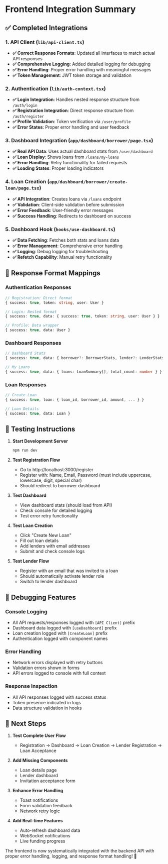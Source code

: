 # Frontend Integration Summary

## ✅ Completed Integrations

### 1. **API Client** (`lib/api-client.ts`)
- **✅ Correct Response Formats**: Updated all interfaces to match actual API responses
- **✅ Comprehensive Logging**: Added detailed logging for debugging
- **✅ Error Handling**: Proper error handling with meaningful messages
- **✅ Token Management**: JWT token storage and validation

### 2. **Authentication** (`lib/auth-context.tsx`)
- **✅ Login Integration**: Handles nested response structure from `/auth/login`
- **✅ Registration Integration**: Direct response structure from `/auth/register`
- **✅ Profile Validation**: Token verification via `/user/profile`
- **✅ Error States**: Proper error handling and user feedback

### 3. **Dashboard Integration** (`app/dashboard/borrower/page.tsx`)
- **✅ Real API Data**: Uses actual dashboard stats from `/user/dashboard`
- **✅ Loan Display**: Shows loans from `/loans/my-loans`
- **✅ Error Handling**: Retry functionality for failed requests
- **✅ Loading States**: Proper loading indicators

### 4. **Loan Creation** (`app/dashboard/borrower/create-loan/page.tsx`)
- **✅ API Integration**: Creates loans via `/loans` endpoint
- **✅ Validation**: Client-side validation before submission
- **✅ Error Feedback**: User-friendly error messages
- **✅ Success Handling**: Redirects to dashboard on success

### 5. **Dashboard Hook** (`hooks/use-dashboard.ts`)
- **✅ Data Fetching**: Fetches both stats and loans data
- **✅ Error Management**: Comprehensive error handling
- **✅ Logging**: Debug logging for troubleshooting
- **✅ Refetch Capability**: Manual retry functionality

## 🔧 Response Format Mappings

### Authentication Responses
```typescript
// Registration: Direct format
{ success: true, token: string, user: User }

// Login: Nested format  
{ success: true, data: { success: true, token: string, user: User } }

// Profile: Data wrapper
{ success: true, data: User }
```

### Dashboard Responses
```typescript
// Dashboard Stats
{ success: true, data: { borrower?: BorrowerStats, lender?: LenderStats } }

// My Loans
{ success: true, data: { loans: LoanSummary[], total_count: number } }
```

### Loan Responses
```typescript
// Create Loan
{ success: true, loan: { loan_id, borrower_id, amount, ... } }

// Loan Details
{ success: true, data: Loan }
```

## 🚀 Testing Instructions

1. **Start Development Server**
   ```bash
   npm run dev
   ```

2. **Test Registration Flow**
   - Go to http://localhost:3000/register
   - Register with: Name, Email, Password (must include uppercase, lowercase, digit, special char)
   - Should redirect to borrower dashboard

3. **Test Dashboard**
   - View dashboard stats (should load from API)
   - Check console for detailed logging
   - Test error retry functionality

4. **Test Loan Creation**
   - Click "Create New Loan"
   - Fill out loan details
   - Add lenders with email addresses
   - Submit and check console logs

5. **Test Lender Flow**
   - Register with an email that was invited to a loan
   - Should automatically activate lender role
   - Switch to lender dashboard

## 🐛 Debugging Features

### Console Logging
- All API requests/responses logged with `[API Client]` prefix
- Dashboard data logged with `[useDashboard]` prefix
- Loan creation logged with `[CreateLoan]` prefix
- Authentication logged with component names

### Error Handling
- Network errors displayed with retry buttons
- Validation errors shown in forms
- API errors logged to console with full context

### Response Inspection
- All API responses logged with success status
- Token presence indicated in logs
- Data structure validation in hooks

## 🔄 Next Steps

1. **Test Complete User Flow**
   - Registration → Dashboard → Loan Creation → Lender Registration → Loan Acceptance

2. **Add Missing Components**
   - Loan details page
   - Lender dashboard
   - Invitation acceptance form

3. **Enhance Error Handling**
   - Toast notifications
   - Form validation feedback
   - Network retry logic

4. **Add Real-time Features**
   - Auto-refresh dashboard data
   - WebSocket notifications
   - Live funding progress

The frontend is now systematically integrated with the backend API with proper error handling, logging, and response format handling! 🎉